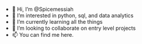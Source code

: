 - 👋 Hi, I’m @Spicemessiah
- 👀 I’m interested in python, sql, and data analytics
- 🌱 I’m currently learning all the things
- 💞️ I’m looking to collaborate on entry level projects
- 📫 You can find me here.

<!---
Spicemessiah/Spicemessiah is a ✨ special ✨ repository because its `README.md` (this file) appears on your GitHub profile.
You can click the Preview link to take a look at your changes.
--->
